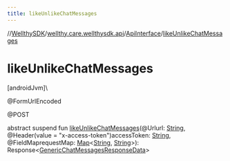 ```yaml
---
title: likeUnlikeChatMessages
---
```

//[WellthySDK](../../../index.html)/[wellthy.care.wellthysdk.api](../index.html)/[ApiInterface](index.html)/[likeUnlikeChatMessages](like-unlike-chat-messages.html)



# likeUnlikeChatMessages



[androidJvm]\




@FormUrlEncoded



@POST



abstract suspend fun [likeUnlikeChatMessages](like-unlike-chat-messages.html)(@Urlurl: [String](https://kotlinlang.org/api/latest/jvm/stdlib/kotlin/-string/index.html), @Header(value = "x-access-token")accessToken: [String](https://kotlinlang.org/api/latest/jvm/stdlib/kotlin/-string/index.html), @FieldMaprequestMap: [Map](https://kotlinlang.org/api/latest/jvm/stdlib/kotlin.collections/-map/index.html)&lt;[String](https://kotlinlang.org/api/latest/jvm/stdlib/kotlin/-string/index.html), [String](https://kotlinlang.org/api/latest/jvm/stdlib/kotlin/-string/index.html)&gt;): Response&lt;[GenericChatMessagesResponseData](../../wellthy.care.wellthysdk.data.chat/-generic-chat-messages-response-data/index.html)&gt;




